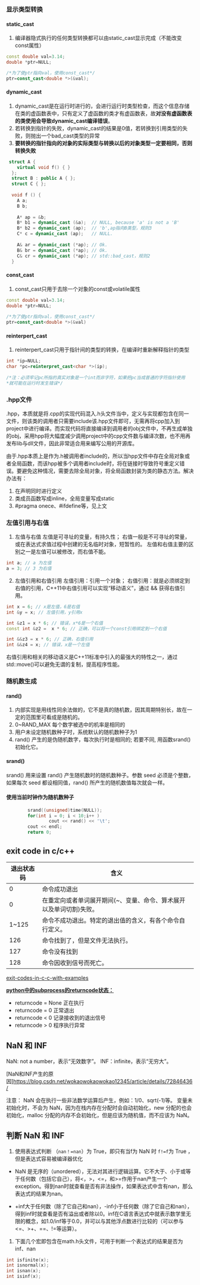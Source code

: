 ### 显示类型转换
#### static_cast
1. 编译器隐式执行的任何类型转换都可以由static_cast显示完成（不能改变const属性）
```C++
const double val=3.14;
double *ptr=NULL;

/*为了使ptr指向val，使用const_cast*/
ptr=const_cast<double *>(&val);
```

#### dynamic_cast
1. dynamic_cast是在运行时进行的，会进行运行时类型检查，而这个信息存储在类的虚函数表中，只有定义了虚函数的类才有虚函数表，故**对没有虚函数表的类使用会导致dynamic_cast编译错误**。
2. 若转换到指针的失败，dynamic_cast的结果是0值，若转换到引用类型的失败，则抛出一个bad_cast类型的异常
3. **要转换的指针指向的对象的实际类型与转换以后的对象类型一定要相同，否则转换失败**
```C++
 struct A {
    virtual void f() { }
  };
  struct B : public A { };
  struct C { };
 
  void f () {
    A a;
    B b;
 
    A* ap = &b;
    B* b1 = dynamic_cast (&a);  // NULL, because 'a' is not a 'B'
    B* b2 = dynamic_cast (ap);  // 'b',ap指向B类型，规则3
    C* c = dynamic_cast (ap);   // NULL.
 
    A& ar = dynamic_cast (*ap); // Ok.
    B& br = dynamic_cast (*ap); // Ok.
    C& cr = dynamic_cast (*ap); // std::bad_cast，规则2
  }
```

#### const_cast
1. const_cast只用于去除一个对象的const或volatile属性
```C++
const double val=3.14;
double *ptr=NULL;
  
/*为了使ptr指向val，使用const_cast*/
ptr=const_cast<double *>(&val)
```

#### reinterpert_cast
1. reinterpert_cast只用于指针间的类型的转换，在编译时重新解释指针的类型
```C++
int *ip=NULL;
char *pc=reinterpret_cast<char *>(ip);
  
/*注：必须牢记pc所指的真实对象是一个int而非字符，如果把pc当成普通的字符指针使用
*就可能在运行时发生错误*/
```

### .hpp文件
.hpp，本质就是将.cpp的实现代码混入.h头文件当中，定义与实现都包含在同一文件，则该类的调用者只需要include该.hpp文件即可，无需再将cpp加入到project中进行编译。而实现代码将直接编译到调用者的obj文件中，不再生成单独的obj，采用hpp将大幅度减少调用project中的cpp文件数与编译次数，也不用再发布lib与dll文件，因此非常适合用来编写公用的开源库。

由于.hpp本质上是作为.h被调用者include的，所以当hpp文件中存在全局对象或者全局函数，而该hpp被多个调用者include时，将在链接时导致符号重定义错误。要避免这种情况，需要去除全局对象，将全局函数封装为类的静态方法。解决办法有：
1. 在声明同时进行定义
2. 类成员函数写成inline，全局变量写成static
3. #pragma onece、#ifdefine等，见上文



### 左值引用与右值
1. 左值与右值
左值是可寻址的变量，有持久性；
右值一般是不可寻址的常量，或在表达式求值过程中创建的无名临时对象，短暂性的。
左值和右值主要的区别之一是左值可以被修改，而右值不能。
```C++
int a; // a 为左值
a = 3; // 3 为右值
```
2. 左值引用和右值引用
左值引用：引用一个对象；
右值引用：就是必须绑定到右值的引用，C++11中右值引用可以实现“移动语义”，通过 && 获得右值引用。
```C++
int x = 6; // x是左值，6是右值
int &y = x; // 左值引用，y引用x

int &z1 = x * 6; // 错误，x*6是一个右值
const int &z2 =  x * 6; // 正确，可以将一个const引用绑定到一个右值

int &&z3 = x * 6; // 正确，右值引用
int &&z4 = x; // 错误，x是一个左值
```
右值引用和相关的移动语义是C++11标准中引入的最强大的特性之一，通过std::move()可以避免无谓的复制，提高程序性能。

### 随机数生成
#### rand()
1. 内部实现是用线性同余法做的，它不是真的随机数，因其周期特别长，故在一定的范围里可看成是随机的。
2. 0~RAND_MAX 每个数字被选中的机率是相同的
3. 用户未设定随机数种子时，系统默认的随机数种子为1
4. rand() 产生的是伪随机数字，每次执行时是相同的; 若要不同, 用函数srand()初始化它。
  
#### srand()
srand() 用来设置 rand() 产生随机数时的随机数种子。参数 seed 必须是个整数，如果每次 seed 都设相同值，rand() 所产生的随机数值每次就会一样。

#### 使用当前时钟作为随机数种子
```C++
        srand((unsigned)time(NULL)); 
        for(int i = 0; i < 10;i++ ) 
                cout << rand() << '\t';
        cout << endl; 
        return 0;
```

## exit code in c/c++
| 退出状态码 | 含义                                                                |
| ---------- | ------------------------------------------------------------------- |
| 0          | 命令成功退出                                                        |
| 0          | 在重定向或者单词展开期间(~、变量、命令、算术展开以及单词切割)失败。 |
| 1~125      | 命令不成功退出。特定的退出值的含义，有各个命令自行定义。            |
| 126        | 命令找到了，但是文件无法执行。                                      |
| 127        | 命令没有找到                                                        |
| 128        | 命令因收到信号而死亡。                                              |

[exit-codes-in-c-c-with-examples](https://www.geeksforgeeks.org/exit-codes-in-c-c-with-examples/)

[**python中的subprocess的returncode状态：**](https://docs.python.org/3/library/subprocess.html#subprocess.CompletedProcess.returncode)
- returncode = None 正在执行
- returncode = 0    正常退出
- returncode < 0    记录接收到的退出信号
- returncode > 0    程序执行异常


## NaN 和 INF
NaN: not a number，表示“无效数字”。
INF：infinite，表示“无穷大”。

[NaN和INF产生的原因]https://blog.csdn.net/wokaowokaowokao12345/article/details/72846436/

注意：
  NaN 会在执行一些非法数学运算后产生，例如：1/0、sqrt(-1)等。
  变量未初始化时，不会为 NaN，因为在栈内存在分配时会自动初始化，new 分配的也会初始化，malloc 分配的内存不会初始化，但是应该为随机值，而不应该为 NaN。
## 判断 NaN 和 INF

1. 使用表达式判断 （`nan！=nan`）为 True，即只有当f为 NaN 时 `f!=f`为 True ，但是表达式容易被编译器优化

- NaN 是无序的（unordered），无法对其进行逻辑运算。它不大于、小于或等于任何数（包括它自己），将<，>，<=，和>=作用于nan产生一个exception。得到nan时就查看是否有非法操作，如果表达式中含有nan，那么表达式的结果为nan。

- +inf大于任何数（除了它自己和nan），-inf小于任何数（除了它自己和nan），得到inf时就查看是否有溢出或者除以0。inf在C语言表达式中就表示数学里无限的概念，如1.0/inf等于0.0，并可以与其他浮点数进行比较的（可以参与<=、>+、==、!=等运算）。

1. 下面几个宏即包含在math.h头文件，可用于判断一个表达式的结果是否为inf、nan
```C++
int isfinite(x);
int isnormal(x);
int isnan(x);
int isinf(x);
```
